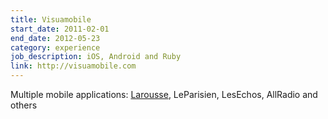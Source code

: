 ```yaml
---
title: Visuamobile
start_date: 2011-02-01
end_date: 2012-05-23
category: experience
job_description: iOS, Android and Ruby
link: http://visuamobile.com
---
```


Multiple mobile applications: <a href="https://itunes.apple.com/fr/app/dictionnaire-illustre-larousse/id438715178?mt=8">Larousse</a>, LeParisien, LesEchos, AllRadio and others
